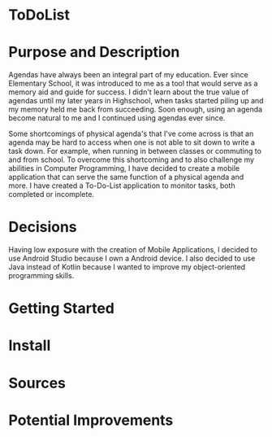 # ToDoList


# Purpose and Description
Agendas have always been an integral part of my education. Ever since Elementary School, it was introduced to me as a tool that would serve as a memory aid and guide for success. I didn't learn about the true value of agendas until my later years in Highschool, when tasks started piling up and my memory held me back from succeeding. Soon enough, using an agenda become natural to me and I continued using agendas ever since.

Some shortcomings of physical agenda's that I've come across is that an agenda may be hard to access when one is not able to sit down to write a task down. For example, when running in between classes or commuting to and from school. To overcome this shortcoming and to also challenge my abilities in Computer Programming, I have decided to create a mobile application that can serve the same function of a physical agenda and more. I have created a To-Do-List application to monitor tasks, both completed or incomplete.

# Decisions
Having low exposure with the creation of Mobile Applications, I decided to use Android Studio because I own a Android device. I also decided to use Java instead of Kotlin because I wanted to improve my object-oriented programming skills.

# Getting Started


# Install


# Sources


# Potential Improvements

